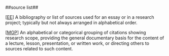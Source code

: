 ##source list##

\[[EE](SOURCES.md#EE)\]  A bibliography or list of sources used for an essay or in a research project; typically but not always arranged in alphabetical order.

\[[MGP](SOURCES.md#MGP)\] An alphabetical or categorical grouping of citations showing research scope, providing the general documentary basis for the content of a lecture, lesson, presentation, or written work, or directing others to sources related to such content.
